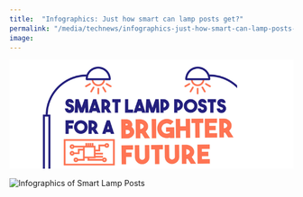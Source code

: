```yaml
---
title:  "Infographics: Just how smart can lamp posts get?"
permalink: "/media/technews/infographics-just-how-smart-can-lamp-posts-get"
image: 
---
```


![Infographics of Smart Lamp Posts](/images/technews/infographics-just-how-smart-can-lamp-posts-get-part-1.png)

![Infographics of Smart Lamp Posts](/images/technews/infographics-just-how-smart-can-lamp-posts-get-part-2.jpg)

